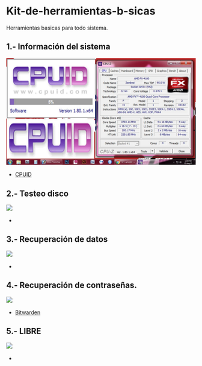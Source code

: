 # Kit-de-herramientas-b-sicas
Herramientas basicas para todo sistema.

## 1.- Información del sistema
![CPUID](/Imagenes/CPUID.jpg)

- [CPUID](/programa/info.md)
## 2.- Testeo disco
![](/Imagenes/.jpg)

- [](/programa/testeo.md)
## 3.- Recuperación de datos
![](/Imagenes/.jpg)

- [](/programa/recuperacion.md)
## 4.- Recuperación de contraseñas.
![](/Imagenes/.jpg)

- [Bitwarden](/programa/contraseña.md)
## 5.- LIBRE
![](/Imagenes/.jpg)

- [](/programa/libre1.md)
